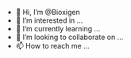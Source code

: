 - 👋 Hi, I’m @Bioxigen
- 👀 I’m interested in ...
- 🌱 I’m currently learning ...
- 💞️ I’m looking to collaborate on ...
- 📫 How to reach me ...

<!---
Bioxigen/Bioxigen is a ✨ special ✨ repository because its `README.md` (this file) appears on your GitHub profile.
You can click the Preview link to take a look at your changes.
--->
